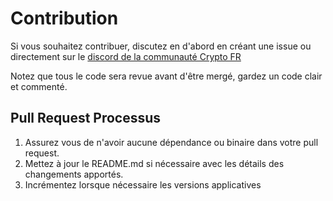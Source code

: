 # Contribution

Si vous souhaitez contribuer, discutez en d'abord en créant une issue ou directement sur le [discord de la communauté Crypto FR](https;//discord.gg/crypto-fr)

Notez que tous le code sera revue avant d'être mergé, gardez un code clair et commenté.

## Pull Request Processus

1. Assurez vous de n'avoir aucune dépendance ou binaire dans votre pull request.
2. Mettez à jour le README.md si nécessaire avec les détails des changements apportés.
3. Incrémentez lorsque nécessaire les versions applicatives
